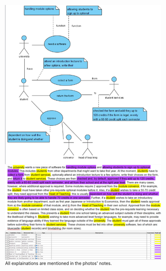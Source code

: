 ![alt text](../images/lab2AoLi.jpg "photo 1")
![alt text](../images/lab2textAoLi.jpg "photo 2")
![alt text](../images/lab2AoLi-information.jpg "photo 3")
All explainations are mentioned in the photos' notes.